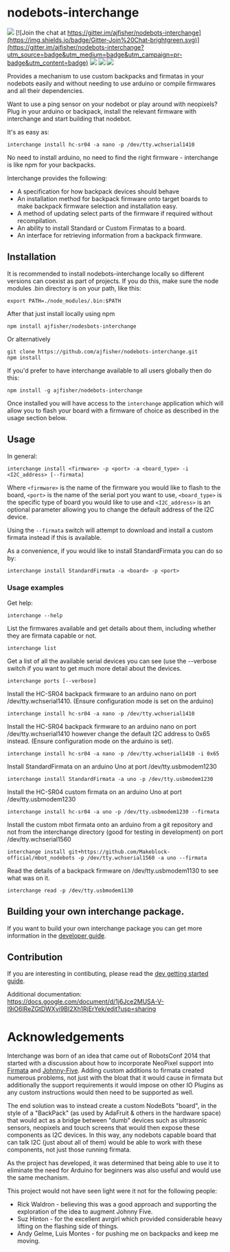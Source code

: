 # nodebots-interchange

![](https://img.shields.io/badge/version-0.3.0-blue.svg)
[![Join the chat at https://gitter.im/ajfisher/nodebots-interchange](https://img.shields.io/badge/Gitter-Join%20Chat-brightgreen.svg)](https://gitter.im/ajfisher/nodebots-interchange?utm_source=badge&utm_medium=badge&utm_campaign=pr-badge&utm_content=badge)
![](https://img.shields.io/badge/status-Beta-orange.svg)
![](https://img.shields.io/david/ajfisher/nodebots-interchange.svg)
![](https://img.shields.io/github/issues/ajfisher/nodebots-interchange.svg)

Provides a mechanism to use custom backpacks and firmatas in your nodebots easily 
and without needing to use arduino or compile firmwares and all their dependencies.

Want to use a ping sensor on your nodebot or play around with neopixels? Plug in
your arduino or backpack, install the relevant firmware with interchange and 
start building that nodebot.

It's as easy as:

```
interchange install hc-sr04 -a nano -p /dev/tty.wchserial1410
```

No need to install arduino, no need to find the right firmware - interchange is
like npm for your backpacks.

Interchange provides the following:

* A specification for how backpack devices should behave
* An installation method for backpack firmware onto target boards to make 
backpack firmware selection and installation easy.
* A method of updating select parts of the firmware if required without recompilation.
* An ability to install Standard or Custom Firmatas to a board.
* An interface for retrieving information from a backpack firmware.

## Installation

It is recommended to install nodebots-interchange locally so different versions
can coexist as part of projects. If you do this, make sure the node modules 
.bin directory is on your path, like this:

```
export PATH=./node_modules/.bin:$PATH
```

After that just install locally using npm 

```
npm install ajfisher/nodesbots-interchange
```

Or alternatively

```
git clone https://github.com/ajfisher/nodebots-interchange.git
npm install
```

If you'd prefer to have interchange available to all users globally then do this:

```
npm install -g ajfisher/nodebots-interchange
```

Once installed you will have access to the `interchange` application which will allow
you to flash your board with a firmware of choice as described in the usage
section below.

## Usage

In general:

```
interchange install <firmware> -p <port> -a <board_type> -i <I2C_address> [--firmata]
```

Where `<firmware>` is the name of the firmware you would like to flash to the board,
`<port>` is the name of the serial port you want to use, `<board_type>` is the 
specific type of board you would like to use and `<I2C_address>` is an optional
parameter allowing you to change the default address of the I2C device.

Using the `--firmata` switch will attempt to download and install a custom firmata
instead if this is available.

As a convenience, if you would like to install StandardFirmata you can do so by:

```
interchange install StandardFirmata -a <board> -p <port>
```

### Usage examples

Get help:

```
interchange --help
```

List the firmwares available and get details about them, including whether they
are firmata capable or not.

```
interchange list
```

Get a list of all the available serial devices you can see (use the --verbose 
switch if you want to get much more detail about the devices.

```
interchange ports [--verbose]
```

Install the HC-SR04 backpack firmware to an arduino nano on port /dev/tty.wchserial1410.
(Ensure configuration mode is set on the arduino)

```
interchange install hc-sr04 -a nano -p /dev/tty.wchserial1410
```

Install the HC-SR04 backpack firmware to an arduino nano on port /dev/tty.wchserial1410
however change the default I2C address to 0x65 instead. (Ensure configuration 
mode on the arduino is set).

```
interchange install hc-sr04 -a nano -p /dev/tty.wchserial1410 -i 0x65
```

Install StandardFirmata on an arduino Uno at port /dev/tty.usbmodem1230

``` 
interchange install StandardFirmata -a uno -p /dev/tty.usbmodem1230
```

Install the HC-SR04 custom firmata on an arduino Uno at port /dev/tty.usbmodem1230

```
interchange install hc-sr04 -a uno -p /dev/tty.usbmodem1230 --firmata
```

Install the custom mbot firmata onto an arduino from a git repository and not
from the interchange directory (good for testing in development) on port
/dev/tty.wchserial1560

```
interchange install git+https://github.com/Makeblock-official/mbot_nodebots -p /dev/tty.wchserial1560 -a uno --firmata
```

Read the details of a backpack firmware on /dev/tty.usbmodem1130 to see what 
was on it.

```
interchange read -p /dev/tty.usbmodem1130
```


## Building your own interchange package.

If you want to build your own interchange package you can get more information
in the [developer guide](/docs/dev.md).

## Contribution

If you are interesting in contibuting, please read the [dev getting started
guide](/docs/contribution.md).

Additional documentation: https://docs.google.com/document/d/1j6Jce2MUSA-V-I9iO6lReZGtDWXvi9BI2Xh1RjErYek/edit?usp=sharing

# Acknowledgements

Interchange was born of an idea that came out of RobotsConf 2014 that started
with a discussion about how to incorporate NeoPixel support into 
[Firmata](https://github.com/firmata/arduino) and 
[Johnny-Five](https://github.com/rwaldron/johnny-five). Adding custom additions
to firmata created numerous problems, not just with the bloat that it would
cause in firmata but additionally the support requirements it would impose on 
other IO Plugins as any custom instructions would then need to be supported as well.

The end solution was to instead create a custom NodeBots "board", in the
style of a "BackPack" (as used by AdaFruit & others in the hardware space) that
would act as a bridge between "dumb" devices such as ultrasonic sensors,
neopixels and touch screens that would then expose these components as I2C 
devices. In this way, any nodebots capable board that can talk I2C (just about
all of them) would be able to work with these components, not just those running
firmata.

As the project has developed, it was determined that being able to use it to 
eliminate the need for Arduino for beginners was also useful and would use the
same mechanism. 

This project would not have seen light were it not for the following people:

* Rick Waldron - believing this was a good approach and supporting the exploration
of the idea to augment Johnny Five.
* Suz Hinton - for the excellent avrgirl which provided considerable heavy lifting on the 
flashing side of things.
* Andy Gelme, Luis Montes - for pushing me on backpacks and keep me moving.
